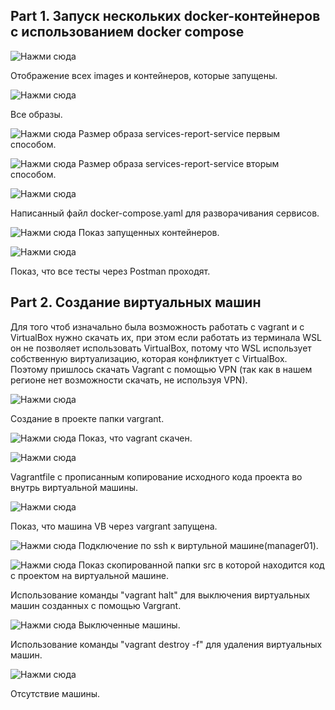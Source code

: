## Part 1. Запуск нескольких docker-контейнеров с использованием docker compose

![Нажми сюда](images/1_report.png)

Отображение всех images и контейнеров, которые запущены.

![Нажми сюда](https://i.ibb.co/KxQZPLmJ/2-report.png)

Все образы.

![Нажми сюда](https://i.ibb.co/HTYXZf4w/3-report.png)
Размер образа services-report-service первым способом.

![Нажми сюда](images/4_report.png)
Размер образа services-report-service вторым способом.

![Нажми сюда](https://i.ibb.co/nsG7J1sQ/5-report.png)

Написанный файл docker-compose.yaml для разворачивания сервисов.

![Нажми сюда](https://i.ibb.co/QvYqT7T4/6-report.png)
Показ запущенных контейнеров.

![Нажми сюда](images/7_report.png)

Показ, что все тесты через Postman проходят. 

## Part 2. Создание виртуальных машин

Для того чтоб изначально была возможность работать с vagrant и с VirtualBox нужно скачать их, при этом если работать из терминала WSL он не позволяет использовать VirtualBox, потому что WSL использует собственную виртуализацию, которая конфликтует с VirtualBox. Поэтому пришлось скачать Vagrant с помощью VPN (так как в нашем регионе нет возможности скачать, не используя VPN).

![Нажми сюда](images/8_report.png)

Создание в проекте папки vargrant.

![Нажми сюда](https://i.ibb.co/jk3HTv09/9-report.png)
Показ, что vagrant скачен.

![Нажми сюда](https://i.ibb.co/wNhqfrL8/10-report.png)

Vagrantfile c прописанным копирование исходного кода проекта во внутрь виртуальной машины.

![Нажми сюда](https://i.ibb.co/Xr0rH5Zg/11-report.png)

Показ, что машина VB через vargrant запущена. 

![Нажми сюда](images/12_report.png)
Подключение по ssh к виртульной машине(manager01).

![Нажми сюда](images/13_report.png)
Показ скопированной папки src в которой находится код с проектом на виртуальной машине. 

Использование команды "vagrant halt" для выключения виртуальных машин созданных с помощью Vargrant.

![Нажми сюда](images/14_report.png)
Выключенные машины.

Использование команды "vagrant destroy -f" для удаления виртуальных машин.

![Нажми сюда](https://i.ibb.co/R40GspPL/15-report.png)

Отсутствие машины.